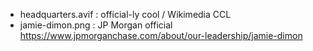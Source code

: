- headquarters.avif : official-ly cool / Wikimedia CCL
- jamie-dimon.png : JP Morgan official https://www.jpmorganchase.com/about/our-leadership/jamie-dimon
